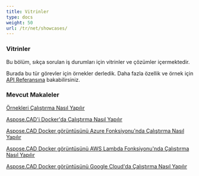 ```yaml
---
title: Vitrinler
type: docs
weight: 50
url: /tr/net/showcases/
---
```


### **Vitrinler**
Bu bölüm, sıkça sorulan iş durumları için vitrinler ve çözümler içermektedir.

Burada bu tür görevler için örnekler derledik. Daha fazla özellik ve örnek için [API Referansına](https://apireference.aspose.com/cad/net) bakabilirsiniz.
### **Mevcut Makaleler**

[Örnekleri Çalıştırma Nasıl Yapılır](/tr/cad/net/how-to-run-the-examples/)

[Aspose.CAD'i Docker'da Çalıştırma Nasıl Yapılır](/tr/cad/net/how-to-run-aspose-cad-in-docker/)

[Aspose.CAD Docker görüntüsünü Azure Fonksiyonu'nda Çalıştırma Nasıl Yapılır](/tr/cad/net/how-to-run-aspose-cad-docker-image-in-azure-function/) 

[Aspose.CAD Docker görüntüsünü AWS Lambda Fonksiyonu'nda Çalıştırma Nasıl Yapılır](/tr/cad/net/how-to-run-aspose-cad-docker-image-in-aws-lambda-function/)

[Aspose.CAD Docker görüntüsünü Google Cloud'da Çalıştırma Nasıl Yapılır](/tr/cad/net/how-to-run-aspose-cad-docker-image-in-google-cloud/)
